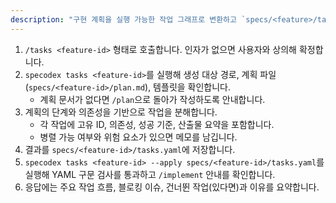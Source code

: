 ```yaml
---
description: "구현 계획을 실행 가능한 작업 그래프로 변환하고 `specs/<feature>/tasks.yaml`로 저장"
---
```


1. `/tasks <feature-id>` 형태로 호출합니다. 인자가 없으면 사용자와 상의해 확정합니다.
2. `specodex tasks <feature-id>`를 실행해 생성 대상 경로, 계획 파일(`specs/<feature-id>/plan.md`), 템플릿을 확인합니다.
   - 계획 문서가 없다면 `/plan`으로 돌아가 작성하도록 안내합니다.
3. 계획의 단계와 의존성을 기반으로 작업을 분해합니다.
   - 각 작업에 고유 ID, 의존성, 성공 기준, 산출물 요약을 포함합니다.
   - 병렬 가능 여부와 위험 요소가 있으면 메모를 남깁니다.
4. 결과를 `specs/<feature-id>/tasks.yaml`에 저장합니다.
5. `specodex tasks <feature-id> --apply specs/<feature-id>/tasks.yaml`를 실행해 YAML 구문 검사를 통과하고 `/implement` 안내를 확인합니다.
6. 응답에는 주요 작업 흐름, 블로킹 이슈, 건너뛴 작업(있다면)과 이유를 요약합니다.
